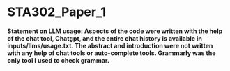# STA302_Paper_1

**Statement on LLM usage: Aspects of the code were written with the help of the chat tool, Chatgpt, and the entire chat history is available in inputs/llms/usage.txt. The abstract and introduction were not written with any help of chat tools or auto-complete tools. Grammarly was the only tool I used to check grammar.**


